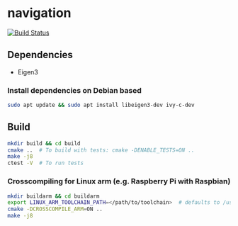 # navigation

[![Build Status](https://github.com/rustyducks/navigation/actions/workflows/cpp_linux_x86.yml/badge.svg)](https://github.com/rustyducks/navigation/actions/workflows/cpp_linux_x86.yml)

## Dependencies

- Eigen3

### Install dependencies on Debian based

```bash
sudo apt update && sudo apt install libeigen3-dev ivy-c-dev
```

## Build

```bash
mkdir build && cd build
cmake ..  # To build with tests: cmake -DENABLE_TESTS=ON ..
make -j8
ctest -V  # To run tests
```

### Crosscompiling for Linux arm (e.g. Raspberry Pi with Raspbian)

```bash
mkdir buildarm && cd buildarm
export LINUX_ARM_TOOLCHAIN_PATH=</path/to/toolchain>  # defaults to /usr/lib/ccache
cmake -DCROSSCOMPILE_ARM=ON ..
make -j8
```
